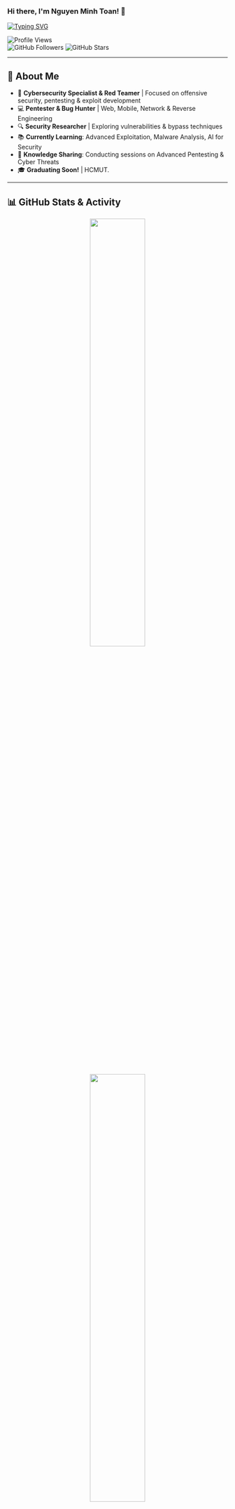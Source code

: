 ### Hi there, I'm **Nguyen Minh Toan**! 👋

[![Typing SVG](https://readme-typing-svg.demolab.com?font=Roboto&weight=500&size=21&duration=3000&pause=1000&color=31F781&random=false&width=435&lines=Pentester+%7C+Red+Teamer%7C+Bug+Hunter)](https://git.io/typing-svg)

![Profile Views](https://komarev.com/ghpvc/?username=toannguyen3107&color=red)  
![GitHub Followers](https://img.shields.io/github/followers/toannguyen3107?style=social)
![GitHub Stars](https://img.shields.io/github/stars/toannguyen3107?affiliations=OWNER&style=social)

---

## 🚀 About Me

- 🎯 **Cybersecurity Specialist & Red Teamer** | Focused on offensive security, pentesting & exploit development
- 💻 **Pentester & Bug Hunter** | Web, Mobile, Network & Reverse Engineering
- 🔍 **Security Researcher** | Exploring vulnerabilities & bypass techniques
- 📚 **Currently Learning**: Advanced Exploitation, Malware Analysis, AI for Security
- 📢 **Knowledge Sharing**: Conducting sessions on Advanced Pentesting & Cyber Threats
- 🎓 **Graduating Soon!** | HCMUT.

---

## 📊 GitHub Stats & Activity

<div align="center">
  <img src="https://github-readme-stats.vercel.app/api?username=toannguyen3107&show_icons=true&theme=react&border_color=61dafb&hide_border=true" width="50%">
  <img src="https://github-readme-stats.vercel.app/api/top-langs/?username=toannguyen3107&hide=c%23,powershell,Mathematica,Ruby,Objective-C,Objective-C%2b%2b,Cuda&title_color=61dafb&text_color=ffffff&icon_color=61dafb&bg_color=20232a&langs_count=8&layout=compact&border_color=61dafb&hide_border=true" width="50%">
</div>


---

## 🛠️ Tech Stack

### 🖥️ Programming Languages
![Python](https://img.shields.io/badge/Python-3776AB?style=for-the-badge&logo=python&logoColor=white)
![Java](https://img.shields.io/badge/Java-ED8B00?style=for-the-badge&logo=openjdk&logoColor=white)
![Golang](https://img.shields.io/badge/Go-00ADD8?style=for-the-badge&logo=go&logoColor=white)
![Rust](https://img.shields.io/badge/Rust-000000?style=for-the-badge&logo=rust&logoColor=white)
![C](https://img.shields.io/badge/C-00599C?style=for-the-badge&logo=c&logoColor=white)
![C++](https://img.shields.io/badge/C%2B%2B-00599C?style=for-the-badge&logo=c%2B%2B&logoColor=white)
![Ruby](https://img.shields.io/badge/Ruby-CC342D?style=for-the-badge&logo=ruby&logoColor=white)

### ⚡ Pentesting Tools & Frameworks
![Burp Suite](https://img.shields.io/badge/Burp%20Suite-FF6F00?style=for-the-badge&logo=burp-suite&logoColor=white)
![Metasploit](https://img.shields.io/badge/Metasploit-0473A7?style=for-the-badge&logo=metasploit&logoColor=white)
![Nmap](https://img.shields.io/badge/Nmap-0078D7?style=for-the-badge&logo=nmap&logoColor=white)
![Wireshark](https://img.shields.io/badge/Wireshark-1679A7?style=for-the-badge&logo=wireshark&logoColor=white)
![SQLmap](https://img.shields.io/badge/SQLmap-800000?style=for-the-badge&logo=sqlite&logoColor=white)
![John the Ripper](https://img.shields.io/badge/John%20the%20Ripper-black?style=for-the-badge&logoColor=white)
![Aircrack-ng](https://img.shields.io/badge/Aircrack--ng-FF0000?style=for-the-badge&logo=aircrack-ng&logoColor=white)
![Frida](https://img.shields.io/badge/Frida-black?style=for-the-badge&logoColor=white)
![Radare2](https://img.shields.io/badge/Radare2-1679A7?style=for-the-badge&logo=radare2&logoColor=white)
![Ghidra](https://img.shields.io/badge/Ghidra-FF0000?style=for-the-badge&logo=ghidra&logoColor=white)
![IDA Pro](https://img.shields.io/badge/IDA%20Pro-000000?style=for-the-badge&logo=ida&logoColor=white)

---

## 📫 Connect with Me

[![LinkedIn](https://img.shields.io/badge/LinkedIn-Toan-blue?style=for-the-badge&logo=linkedin)](https://www.linkedin.com/in/toannguyen03)
[![GitHub](https://img.shields.io/badge/GitHub-toannguyen3107-black?style=for-the-badge&logo=github)](https://github.com/toannguyen3107)
[![Twitter](https://img.shields.io/badge/Twitter-@toannguyen3107-blue?style=for-the-badge&logo=twitter)](https://twitter.com/your-profile)

---
